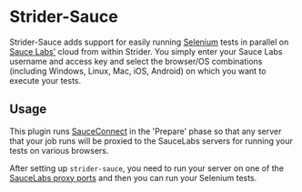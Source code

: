 Strider-Sauce
=============

Strider-Sauce adds support for easily running [Selenium][selenium] tests in parallel on
[Sauce Labs'][saucelabs] cloud from within Strider. You simply enter your Sauce Labs
username and access key and select the browser/OS combinations (including
Windows, Linux, Mac, iOS, Android) on which you want to execute your tests.

## Usage

This plugin runs [SauceConnect][sauce-connect] in the 'Prepare' phase so that any server that your job runs will be
proxied to the SauceLabs servers for running your tests on various browsers.

After setting up `strider-sauce`, you need to run your server on one of the [SauceLabs proxy ports][proxy-ports]
and then you can run your Selenium tests.

[selenium]: http://www.seleniumhq.org/
[saucelabs]: https://saucelabs.com/
[sauce-connect]: https://docs.saucelabs.com/reference/sauce-connect/
[proxy-ports]: https://docs.saucelabs.com/reference/sauce-connect/#can-i-access-applications-on-localhost-
